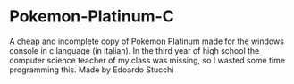 # Pokemon-Platinum-C
A cheap and incomplete copy of Pokèmon Platinum made for the windows console in c language (in italian).
In the third year of high school the computer science teacher of my class was missing, so I wasted some time programming this.
Made by Edoardo Stucchi
